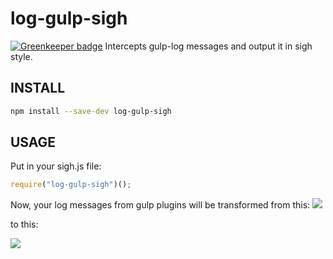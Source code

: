 # log-gulp-sigh

[![Greenkeeper badge](https://badges.greenkeeper.io/unlight/log-gulp-sigh.svg)](https://greenkeeper.io/)
Intercepts gulp-log messages and output it in sigh style.

INSTALL
-------
```sh
npm install --save-dev log-gulp-sigh
```

USAGE
-----
Put in your sigh.js file:
```js
require("log-gulp-sigh")();
```
Now, your log messages from gulp plugins will be transformed from this:
![](https://i.gyazo.com/2cf81616435c045152c7100e66e369e3.png)

to this:

![](https://i.gyazo.com/74250fc3dc1a2cfe87996e6d7dc9dad7.png)
